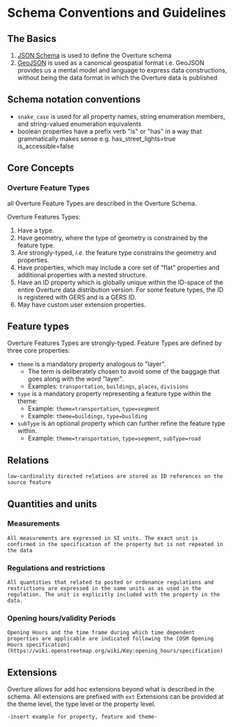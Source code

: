 # Schema Conventions and Guidelines
## The Basics
1. [JSON Schema](https://json-schema.org/) is used to define the Overture schema
2. [GeoJSON](https://geojson.org/) is used as a canonical geospatial format
	i.e. GeoJSON provides us a mental model and language to express data constructions, without being the data format in which the Overture data is published
## Schema notation conventions
   - `snake_case` is used for all property names, string enumeration members, and string-valued enumeration equivalents
   - boolean properties have a prefix verb "is" or "has" in a way that grammatically makes sense
      e.g.
	     has_street_lights=true
		 is_accessible=false

## Core Concepts
### Overture Feature Types

all Overture Feature Types are described in the Overture Schema.

Overture Features Types:

1.  Have a type.
2.  Have geometry, where the type of geometry is constrained by the feature type.
3.  Are strongly-typed, _i.e._ the feature type constrains the geometry and properties.
4.  Have properties, which may include a core set of "flat" properties and additional properties with a nested structure.
5.  Have an ID property which is globally unique within the ID-space of the entire Overture data distribution version. For some feature types, the ID is registered with GERS and is a GERS ID.
6.  May have custom user extension properties.

## Feature types

Overture Features Types are strongly-typed. Feature Types are defined by three core properties:

-   `theme` is a mandatory property analogous to "layer".
    -   The term is deliberately chosen to avoid some of the baggage that goes along with the word "layer".
    -   Examples: `transportation`, `buildings`, `places`, `divisions`
-   `type` is a mandatory property representing a feature type within the theme:
    -   Example: `theme=transportation`, `type=segment`
    -   Example: `theme=buildings`, `type=building`
-   `subType` is an optional property which can further refine the feature type within.
    -   Example: `theme=transportation`, `type=segment`, `subType=road`

## Relations
	low-cardinality directed relations are stored as ID references on the source feature

## Quantities and units
### Measurements
	All measurements are expressed in SI units. The exact unit is confirmed in the specification of the property but is not repeated in the data

### Regulations and restrictions
	All quantities that related to posted or ordenance regulations and restrictions are expressed in the same units as as used in the regulation. The unit is explicitly included with the property in the data.

### Opening hours/validity Periods
	Opening Hours and the time frame during which time dependent properties are applicable are indicated following the [OSM Opening Hours specification] (https://wiki.openstreetmap.org/wiki/Key:opening_hours/specification)

## Extensions
Overture allows for add hoc extensions beyond what is described in the schema. All extensions are prefixed with `ext`
Extensions can be provided at the theme level, the type level or the property level.

    -insert example for property, feature and theme-
